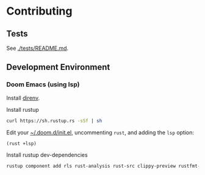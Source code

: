 # Contributing

## Tests

See [./tests/README.md](./tests/README.md).

## Development Environment

### Doom Emacs (using lsp)

Install [direnv](https://direnv.net/).

Install rustup

```sh
curl https://sh.rustup.rs -sSf | sh
```

Edit your [~/.doom.d/init.el](~/.doom.d/init.el), uncommenting `rust`, and
adding the `lsp` option:

```emacs-lisp
(rust +lsp)
```

Install rustup dev-dependencies

```sh
rustup component add rls rust-analysis rust-src clippy-preview rustfmt-preview
```


